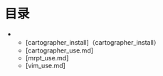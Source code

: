 # 目录

-   
  - [cartographer_install]（cartographer_install）
  - [cartographer_use.md]
  - [mrpt_use.md]
  - [vim_use.md]
